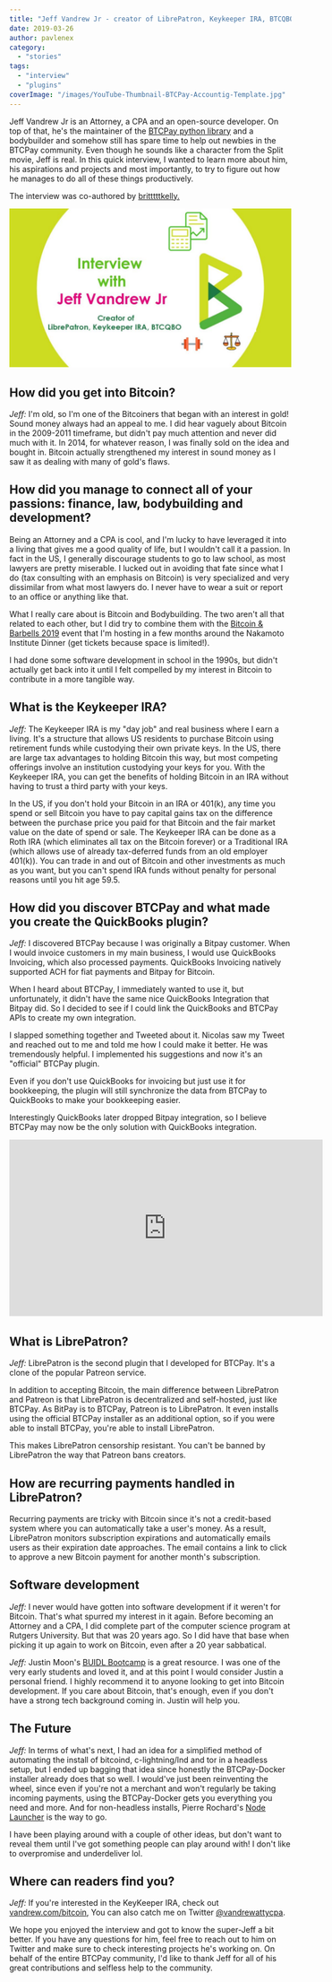```yaml
---
title: "Jeff Vandrew Jr - creator of LibrePatron, Keykeeper IRA, BTCQBO"
date: 2019-03-26
author: pavlenex
category: 
  - "stories"
tags: 
  - "interview"
  - "plugins"
coverImage: "/images/YouTube-Thumbnail-BTCPay-Accountig-Template.jpg"
---
```


Jeff Vandrew Jr is an Attorney, a CPA and an open-source developer. On top of that, he's the maintainer of the [BTCPay python library](https://github.com/btcpayserver/btcpay-python) and a bodybuilder and somehow still has spare time to help out newbies in the BTCPay community. Even though he sounds like a character from the Split movie, Jeff is real. In this quick interview, I wanted to learn more about him, his aspirations and projects and most importantly, to try to figure out how he manages to do all of these things productively.

The interview was co-authored by [britttttkelly.](https://twitter.com/britttttkelly)

![](/images/YouTube-Thumbnail-BTCPay-Accountig-Template-1024x576.jpg)

## How did you get into Bitcoin?

_Jeff:_ I'm old, so I'm one of the Bitcoiners that began with an interest in gold! Sound money always had an appeal to me. I did hear vaguely about Bitcoin in the 2009-2011 timeframe, but didn't pay much attention and never did much with it. In 2014, for whatever reason, I was finally sold on the idea and bought in. Bitcoin actually strengthened my interest in sound money as I saw it as dealing with many of gold's flaws.

## How did you manage to connect all of your passions: finance, law, bodybuilding and development?

Being an Attorney and a CPA is cool, and I'm lucky to have leveraged it into a living that gives me a good quality of life, but I wouldn't call it a passion. In fact in the US, I generally discourage students to go to law school, as most lawyers are pretty miserable. I lucked out in avoiding that fate since what I do (tax consulting with an emphasis on Bitcoin) is very specialized and very dissimilar from what most lawyers do. I never have to wear a suit or report to an office or anything like that.

What I really care about is Bitcoin and Bodybuilding. The two aren't all that related to each other, but I did try to combine them with the [Bitcoin & Barbells 2019](https://www.eventbrite.com/e/bitcoin-barbells-2019-the-day-before-the-nakamoto-institute-dinner-tickets-58767662661) event that I'm hosting in a few months around the Nakamoto Institute Dinner (get tickets because space is limited!).

I had done some software development in school in the 1990s, but didn't actually get back into it until I felt compelled by my interest in Bitcoin to contribute in a more tangible way.

## What is the Keykeeper IRA?

_Jeff:_ The Keykeeper IRA is my "day job" and real business where I earn a living. It's a structure that allows US residents to purchase Bitcoin using retirement funds while custodying their own private keys. In the US, there are large tax advantages to holding Bitcoin this way, but most competing offerings involve an institution custodying your keys for you. With the Keykeeper IRA, you can get the benefits of holding Bitcoin in an IRA without having to trust a third party with your keys.

In the US, if you don't hold your Bitcoin in an IRA or 401(k), any time you spend or sell Bitcoin you have to pay capital gains tax on the difference between the purchase price you paid for that Bitcoin and the fair market value on the date of spend or sale. The Keykeeper IRA can be done as a Roth IRA (which eliminates all tax on the Bitcoin forever) or a Traditional IRA (which allows use of already tax-deferred funds from an old employer 401(k)). You can trade in and out of Bitcoin and other investments as much as you want, but you can't spend IRA funds without penalty for personal reasons until you hit age 59.5.

## How did you discover BTCPay and what made you create the QuickBooks plugin?

_Jeff:_ I discovered BTCPay because I was originally a Bitpay customer. When I would invoice customers in my main business, I would use QuickBooks Invoicing, which also processed payments. QuickBooks Invoicing natively supported ACH for fiat payments and Bitpay for Bitcoin.

When I heard about BTCPay, I immediately wanted to use it, but unfortunately, it didn't have the same nice QuickBooks Integration that Bitpay did. So I decided to see if I could link the QuickBooks and BTCPay APIs to create my own integration.

I slapped something together and Tweeted about it. Nicolas saw my Tweet and reached out to me and told me how I could make it better. He was tremendously helpful. I implemented his suggestions and now it's an "official" BTCPay plugin.

Even if you don't use QuickBooks for invoicing but just use it for bookkeeping, the plugin will still synchronize the data from BTCPay to QuickBooks to make your bookkeeping easier.

Interestingly QuickBooks later dropped Bitpay integration, so I believe BTCPay may now be the only solution with QuickBooks integration.

<iframe src="https://www.youtube-nocookie.com/embed/srgwL9ozg6c" width="560" height="315" frameborder="0" allowfullscreen="allowfullscreen"><span data-mce-type="bookmark" style="display: inline-block; width: 0px; overflow: hidden; line-height: 0;" class="mce_SELRES_start">﻿</span><span data-mce-type="bookmark" style="display: inline-block; width: 0px; overflow: hidden; line-height: 0;" class="mce_SELRES_start">﻿</span></iframe>

## What is LibrePatron?

_Jeff:_ LibrePatron is the second plugin that I developed for BTCPay. It's a clone of the popular Patreon service.

In addition to accepting Bitcoin, the main difference between LibrePatron and Patreon is that LibrePatron is decentralized and self-hosted, just like BTCPay. As BitPay is to BTCPay, Patreon is to LibrePatron. It even installs using the official BTCPay installer as an additional option, so if you were able to install BTCPay, you're able to install LibrePatron.

This makes LibrePatron censorship resistant. You can't be banned by LibrePatron the way that Patreon bans creators.

## How are recurring payments handled in LibrePatron?

Recurring payments are tricky with Bitcoin since it's not a credit-based system where you can automatically take a user's money. As a result, LibrePatron monitors subscription expirations and automatically emails users as their expiration date approaches. The email contains a link to click to approve a new Bitcoin payment for another month's subscription.

## Software development

_Jeff:_ I never would have gotten into software development if it weren't for Bitcoin. That's what spurred my interest in it again. Before becoming an Attorney and a CPA, I did complete part of the computer science program at Rutgers University. But that was 20 years ago. So I did have that base when picking it up again to work on Bitcoin, even after a 20 year sabbatical.

_Jeff:_ Justin Moon's [BUIDL Bootcamp](https://buidlbootcamp.com/) is a great resource. I was one of the very early students and loved it, and at this point I would consider Justin a personal friend. I highly recommend it to anyone looking to get into Bitcoin development. If you care about Bitcoin, that's enough, even if you don't have a strong tech background coming in. Justin will help you.

## The Future

_Jeff:_ In terms of what's next, I had an idea for a simplified method of automating the install of bitcoind, c-lightning/lnd and tor in a headless setup, but I ended up bagging that idea since honestly the BTCPay-Docker installer already does that so well. I would've just been reinventing the wheel, since even if you're not a merchant and won't regularly be taking incoming payments, using the BTCPay-Docker gets you everything you need and more. And for non-headless installs, Pierre Rochard's [Node Launcher](https://github.com/lightning-power-users/node-launcher) is the way to go.

I have been playing around with a couple of other ideas, but don't want to reveal them until I've got something people can play around with! I don't like to overpromise and underdeliver lol.

## Where can readers find you?

_Jeff:_ If you're interested in the KeyKeeper IRA, check out [vandrew.com/bitcoin](https://vandrew.com/bitcoin/), You can also catch me on Twitter [@vandrewattycpa](https://twitter.com/vandrewattycpa).

We hope you enjoyed the interview and got to know the super-Jeff a bit better. If you have any questions for him, feel free to reach out to him on Twitter and make sure to check interesting projects he's working on. On behalf of the entire BTCPay community, I'd like to thank Jeff for all of his great contributions and selfless help to the community.
